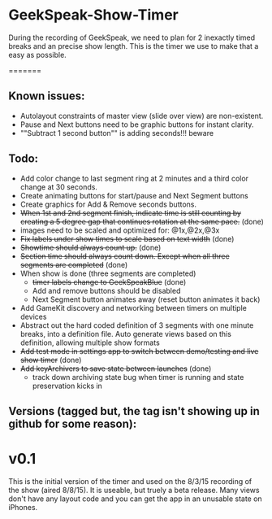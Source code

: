 # GeekSpeak-Show-Timer

During the recording of GeekSpeak, we need to plan for 2 inexactly timed breaks and an precise show length.  This is the timer we use to make that a easy as possible.

=======

## Known issues:
- Autolayout constraints of master view (slide over view) are non-existent.
- Pause and Next buttons need to be graphic buttons for instant clarity.
- ""Subtract 1 second button"" is adding seconds!!!  beware

## Todo:

- Add color change to last segment ring at 2 minutes and a third color change at 30 seconds.
- Create animating buttons for start/pause and Next Segment buttons
- Create graphics for Add & Remove seconds buttons.
- ~~When 1st and 2nd segment finish, indicate time is still counting by creating a 5 degree gap that continues rotation at the same pace.~~ (done)
- images need to be scaled and optimized for: @1x,@2x,@3x
- ~~Fix labels under show times to scale based on text width~~ (done)
- ~~Showtime should always count up.~~ (done)
- ~~Section time should always count down. Except when all three segments are completed~~ (done)
- When show is done (three segments are completed)
	- ~~timer labels change to GeekSpeakBlue~~ (done)
	- Add and remove buttons should be disabled
	- Next Segment button animates away (reset button animates it back)
- Add GameKit discovery and networking between timers on multiple devices
- Abstract out the hard coded definition of 3 segments with one minute breaks, into a definition file. Auto generate views based on this definition, allowing multiple show formats
- ~~Add test mode in settings app to switch between demo/testing and live show timer~~ (done)
- ~~Add keyArchivers to save state between launches~~ (done)
	- track down archiving state bug when timer is running and state preservation kicks in

## Versions (tagged but, the tag isn't showing up in github for some reason):
# v0.1
This is the initial version of the timer and used on the 8/3/15 recording of the show (aired 8/8/15).  It is useable, but truely a beta release.  Many views don't have any layout code and you can get the app in an unusable state on iPhones.
